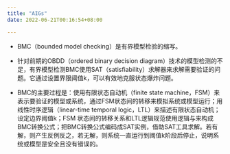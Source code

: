 ```yaml
---
title: "AIGs"
date: 2022-06-21T00:16:54+08:00

---
```


-   BMC（bounded model checking）是有界模型检验的缩写。

-   针对前期的OBDD（ordered binary decision
    diagram）技术的模型检测的不足，有界模型检测BMC使用SAT（satisfiability）求解器来求解需要验证的问题。它通过设置界限阈值k，可以有效地克服状态爆炸问题。

-   BMC的主要过程是：使用有限状态自动机（finite state
    machine，FSM）来表示要验证的模型或系统，通过FSM状态间的转移来模拟系统或模型运行；用线性时序逻辑（linear-time
    temporal logic，LTL）来描述有限状态自动机；设定边界阈值k；FSM
    状态间的转移关系和LTL逻辑规范使用逻辑与来构成BMC转换公式；把BMC转换公式编码成SAT实例，借助SAT工具求解。若有解，则产生反例反之，若无解，则系统一直运行到阈值k阶段后停止，说明系统或模型是安全且没有错误的。